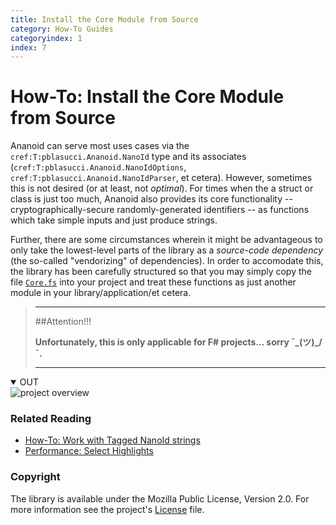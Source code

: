 ```yaml
---
title: Install the Core Module from Source
category: How-To Guides
categoryindex: 1
index: 7
---
```


How-To: Install the Core Module from Source
===

Ananoid can serve most uses cases via the `cref:T:pblasucci.Ananoid.NanoId`
type and its associates (`cref:T:pblasucci.Ananoid.NanoIdOptions`,
`cref:T:pblasucci.Ananoid.NanoIdParser`, et cetera). However, sometimes this is
not desired (or at least, not _optimal_). For times when the a struct or class
is just too much, Ananoid also provides its core functionality --
cryptographically-secure randomly-generated identifiers -- as functions which
take simple inputs and just produce strings.

Further, there are some circumstances wherein it might be advantageous to only
take the lowest-level parts of the library as a _source-code dependency_ (the
so-called "vendorizing" of dependencies). In order to accomodate this, the
library has been carefully structured so that you may simply copy the file
[`Core.fs`][1] into your project and treat these functions as just another
module in your library/application/et cetera.

> ---
> ##Attention!!!
>
> __Unfortunately, this is only applicable for F# projects... sorry ¯\_(ツ)_/¯.__
>
> ---

<div class="lang-bar">
<details open class="lang-block">
<summary>OUT</summary>

<img alt="project overview" src="/img/installcore.png"/>
</details>
</div>

### Related Reading

+ [How-To: Work with Tagged NanoId strings][2]
+ [Performance: Select Highlights][3]

### Copyright
The library is available under the Mozilla Public License, Version 2.0.
For more information see the project's [License][0] file.


[0]: https://github.com/pblasucci/ananoid/blob/main/LICENSE.txt
[1]: https://github.com/pblasucci/ananoid/blob/c7b6f7a5e38a38f651af267107ab18b1d00c050d/ananoid/Core.fs
[2]: /guides/taggednanoid.html
[3]: /explanations/highlights.html
